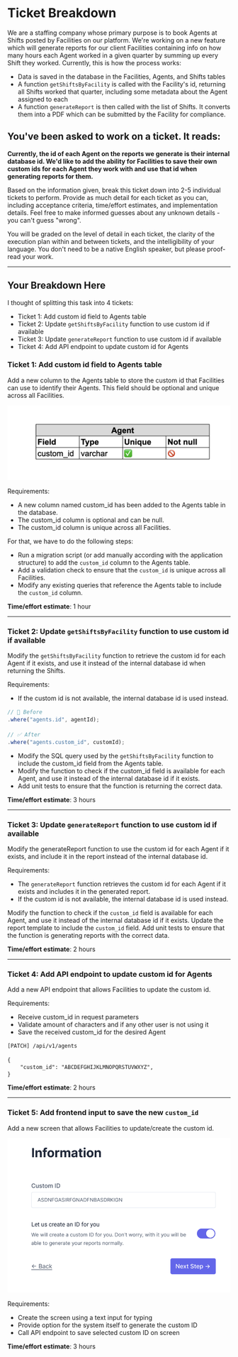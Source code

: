 # Ticket Breakdown

We are a staffing company whose primary purpose is to book Agents at Shifts posted by Facilities on our platform. We're working on a new feature which will generate reports for our client Facilities containing info on how many hours each Agent worked in a given quarter by summing up every Shift they worked. Currently, this is how the process works:

- Data is saved in the database in the Facilities, Agents, and Shifts tables
- A function `getShiftsByFacility` is called with the Facility's id, returning all Shifts worked that quarter, including some metadata about the Agent assigned to each
- A function `generateReport` is then called with the list of Shifts. It converts them into a PDF which can be submitted by the Facility for compliance.

## You've been asked to work on a ticket. It reads:

**Currently, the id of each Agent on the reports we generate is their internal database id. We'd like to add the ability for Facilities to save their own custom ids for each Agent they work with and use that id when generating reports for them.**

Based on the information given, break this ticket down into 2-5 individual tickets to perform. Provide as much detail for each ticket as you can, including acceptance criteria, time/effort estimates, and implementation details. Feel free to make informed guesses about any unknown details - you can't guess "wrong".

You will be graded on the level of detail in each ticket, the clarity of the execution plan within and between tickets, and the intelligibility of your language. You don't need to be a native English speaker, but please proof-read your work.

---

## Your Breakdown Here

I thought of splitting this task into 4 tickets:

- Ticket 1: Add custom id field to Agents table
- Ticket 2: Update `getShiftsByFacility` function to use custom id if available
- Ticket 3: Update `generateReport` function to use custom id if available
- Ticket 4: Add API endpoint to update custom id for Agents

### Ticket 1: Add custom id field to Agents table

Add a new column to the Agents table to store the custom id that Facilities can use to identify their Agents. This field should be optional and unique across all Facilities.

![Agent ER](agent-er.png "Agent ER")

Requirements:

- A new column named custom_id has been added to the Agents table in the database.
- The custom_id column is optional and can be null.
- The custom_id column is unique across all Facilities.

For that, we have to do the following steps:

- Run a migration script (or add manually according with the application structure) to add the `custom_id` column to the Agents table.
- Add a validation check to ensure that the `custom_id` is unique across all Facilities.
- Modify any existing queries that reference the Agents table to include the `custom_id` column.

**Time/effort estimate**: 1 hour

---

### Ticket 2: Update `getShiftsByFacility` function to use custom id if available

Modify the `getShiftsByFacility` function to retrieve the custom id for each Agent if it exists, and use it instead of the internal database id when returning the Shifts.

Requirements:

- If the custom id is not available, the internal database id is used instead.

```js
// 🚫 Before
.where("agents.id", agentId);

// ✅ After
.where("agents.custom_id", customId);
```

- Modify the SQL query used by the `getShiftsByFacility` function to include the custom_id field from the Agents table.
- Modify the function to check if the custom_id field is available for each Agent, and use it instead of the internal database id if it exists.
- Add unit tests to ensure that the function is returning the correct data.

**Time/effort estimate**: 3 hours

---

### Ticket 3: Update `generateReport` function to use custom id if available

Modify the generateReport function to use the custom id for each Agent if it exists, and include it in the report instead of the internal database id.

Requirements:

- The `generateReport` function retrieves the custom id for each Agent if it exists and includes it in the generated report.
- If the custom id is not available, the internal database id is used instead.

Modify the function to check if the `custom_id` field is available for each Agent, and use it instead of the internal database id if it exists.
Update the report template to include the `custom_id` field.
Add unit tests to ensure that the function is generating reports with the correct data.

**Time/effort estimate**: 2 hours

---

### Ticket 4: Add API endpoint to update custom id for Agents

Add a new API endpoint that allows Facilities to update the custom id.

Requirements:

- Receive custom_id in request parameters
- Validate amount of characters and if any other user is not using it
- Save the received custom_id for the desired Agent

```
[PATCH] /api/v1/agents

{
    "custom_id": "ABCDEFGHIJKLMNOPQRSTUVWXYZ",
}
```

**Time/effort estimate**: 2 hours

---

### Ticket 5: Add frontend input to save the new `custom_id`

Add a new screen that allows Facilities to update/create the custom id.

![Frontend](frontend.png "Frontend")

Requirements:

- Create the screen using a text input for typing
- Provide option for the system itself to generate the custom ID
- Call API endpoint to save selected custom ID on screen

**Time/effort estimate**: 3 hours
